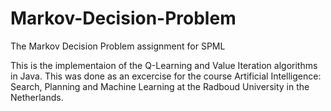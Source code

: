 # Markov-Decision-Problem
The Markov Decision Problem assignment for SPML

This is the implementaion of the Q-Learning and Value Iteration algorithms in Java. This was done as an excercise for the course Artificial Intelligence: Search, Planning and Machine Learning at the Radboud University in the Netherlands.

